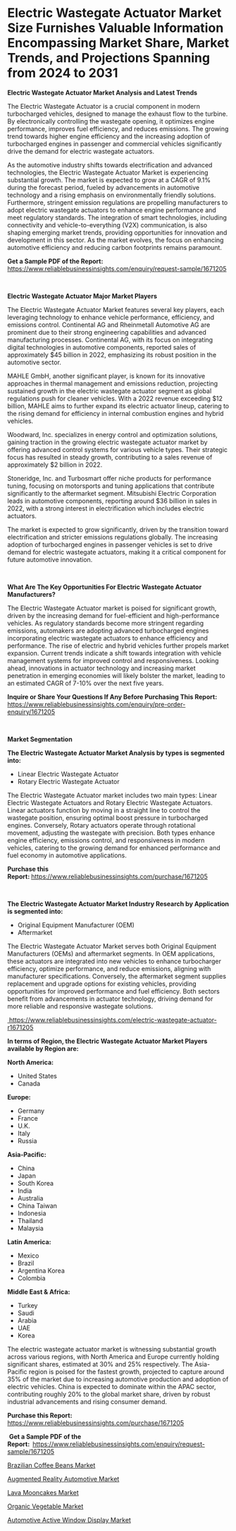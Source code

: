 <p><h1>Electric Wastegate Actuator Market Size Furnishes Valuable Information Encompassing Market Share, Market Trends, and Projections Spanning from 2024 to 2031</h1></p><p><strong>Electric Wastegate Actuator Market Analysis and Latest Trends</strong></p>
<p><p>The Electric Wastegate Actuator is a crucial component in modern turbocharged vehicles, designed to manage the exhaust flow to the turbine. By electronically controlling the wastegate opening, it optimizes engine performance, improves fuel efficiency, and reduces emissions. The growing trend towards higher engine efficiency and the increasing adoption of turbocharged engines in passenger and commercial vehicles significantly drive the demand for electric wastegate actuators.</p><p>As the automotive industry shifts towards electrification and advanced technologies, the Electric Wastegate Actuator Market is experiencing substantial growth. The market is expected to grow at a CAGR of 9.1% during the forecast period, fueled by advancements in automotive technology and a rising emphasis on environmentally friendly solutions. Furthermore, stringent emission regulations are propelling manufacturers to adopt electric wastegate actuators to enhance engine performance and meet regulatory standards. The integration of smart technologies, including connectivity and vehicle-to-everything (V2X) communication, is also shaping emerging market trends, providing opportunities for innovation and development in this sector. As the market evolves, the focus on enhancing automotive efficiency and reducing carbon footprints remains paramount.</p></p>
<p><strong>Get a Sample PDF of the Report:&nbsp;</strong> <a href="https://www.reliablebusinessinsights.com/enquiry/request-sample/1671205?utm_campaign=39&utm_medium=2&utm_source=Github&utm_content=ia&utm_term=10102024&utm_id=electric-wastegate-actuator">https://www.reliablebusinessinsights.com/enquiry/request-sample/1671205</a></p>
<p>&nbsp;</p>
<p><strong>Electric Wastegate Actuator Major Market Players</strong></p>
<p><p>The Electric Wastegate Actuator Market features several key players, each leveraging technology to enhance vehicle performance, efficiency, and emissions control. Continental AG and Rheinmetall Automotive AG are prominent due to their strong engineering capabilities and advanced manufacturing processes. Continental AG, with its focus on integrating digital technologies in automotive components, reported sales of approximately $45 billion in 2022, emphasizing its robust position in the automotive sector.</p><p>MAHLE GmbH, another significant player, is known for its innovative approaches in thermal management and emissions reduction, projecting sustained growth in the electric wastegate actuator segment as global regulations push for cleaner vehicles. With a 2022 revenue exceeding $12 billion, MAHLE aims to further expand its electric actuator lineup, catering to the rising demand for efficiency in internal combustion engines and hybrid vehicles.</p><p>Woodward, Inc. specializes in energy control and optimization solutions, gaining traction in the growing electric wastegate actuator market by offering advanced control systems for various vehicle types. Their strategic focus has resulted in steady growth, contributing to a sales revenue of approximately $2 billion in 2022. </p><p>Stoneridge, Inc. and Turbosmart offer niche products for performance tuning, focusing on motorsports and tuning applications that contribute significantly to the aftermarket segment. Mitsubishi Electric Corporation leads in automotive components, reporting around $36 billion in sales in 2022, with a strong interest in electrification which includes electric actuators.</p><p>The market is expected to grow significantly, driven by the transition toward electrification and stricter emissions regulations globally. The increasing adoption of turbocharged engines in passenger vehicles is set to drive demand for electric wastegate actuators, making it a critical component for future automotive innovation.</p></p>
<p>&nbsp;</p>
<p><strong>What Are The Key Opportunities For Electric Wastegate Actuator Manufacturers?</strong></p>
<p><p>The Electric Wastegate Actuator market is poised for significant growth, driven by the increasing demand for fuel-efficient and high-performance vehicles. As regulatory standards become more stringent regarding emissions, automakers are adopting advanced turbocharged engines incorporating electric wastegate actuators to enhance efficiency and performance. The rise of electric and hybrid vehicles further propels market expansion. Current trends indicate a shift towards integration with vehicle management systems for improved control and responsiveness. Looking ahead, innovations in actuator technology and increasing market penetration in emerging economies will likely bolster the market, leading to an estimated CAGR of 7-10% over the next five years.</p></p>
<p><strong>Inquire or Share Your Questions If Any Before Purchasing This Report:</strong> <a href="https://www.reliablebusinessinsights.com/enquiry/pre-order-enquiry/1671205?utm_campaign=39&utm_medium=2&utm_source=Github&utm_content=ia&utm_term=10102024&utm_id=electric-wastegate-actuator">https://www.reliablebusinessinsights.com/enquiry/pre-order-enquiry/1671205</a></p>
<p>&nbsp;</p>
<p><strong>Market Segmentation</strong></p>
<p><strong>The Electric Wastegate Actuator Market Analysis by types is segmented into:</strong></p>
<p><ul><li>Linear Electric Wastegate Actuator</li><li>Rotary Electric Wastegate Actuator</li></ul></p>
<p><p>The Electric Wastegate Actuator market includes two main types: Linear Electric Wastegate Actuators and Rotary Electric Wastegate Actuators. Linear actuators function by moving in a straight line to control the wastegate position, ensuring optimal boost pressure in turbocharged engines. Conversely, Rotary actuators operate through rotational movement, adjusting the wastegate with precision. Both types enhance engine efficiency, emissions control, and responsiveness in modern vehicles, catering to the growing demand for enhanced performance and fuel economy in automotive applications.</p></p>
<p><strong>Purchase this Report:&nbsp;</strong><a href="https://www.reliablebusinessinsights.com/purchase/1671205?utm_campaign=39&utm_medium=2&utm_source=Github&utm_content=ia&utm_term=10102024&utm_id=electric-wastegate-actuator">https://www.reliablebusinessinsights.com/purchase/1671205</a></p>
<p>&nbsp;</p>
<p><strong>The Electric Wastegate Actuator Market Industry Research by Application is segmented into:</strong></p>
<p><ul><li>Original Equipment Manufacturer (OEM)</li><li>Aftermarket</li></ul></p>
<p><p>The Electric Wastegate Actuator Market serves both Original Equipment Manufacturers (OEMs) and aftermarket segments. In OEM applications, these actuators are integrated into new vehicles to enhance turbocharger efficiency, optimize performance, and reduce emissions, aligning with manufacturer specifications. Conversely, the aftermarket segment supplies replacement and upgrade options for existing vehicles, providing opportunities for improved performance and fuel efficiency. Both sectors benefit from advancements in actuator technology, driving demand for more reliable and responsive wastegate solutions.</p></p>
<p><a href="https://www.reliablebusinessinsights.com/electric-wastegate-actuator-r1671205?utm_campaign=39&utm_medium=2&utm_source=Github&utm_content=ia&utm_term=10102024&utm_id=electric-wastegate-actuator">&nbsp;https://www.reliablebusinessinsights.com/electric-wastegate-actuator-r1671205</a></p>
<p><strong>In terms of Region, the Electric Wastegate Actuator Market Players available by Region are:</strong></p>
<p>
    <p> <strong> North America: </strong>
        <ul>
            <li>United States</li>
            <li>Canada</li>
        </ul>
        </p> 
    <p> <strong> Europe: </strong>
        <ul>
            <li>Germany</li>
            <li>France</li>
            <li>U.K.</li>
            <li>Italy</li>
            <li>Russia</li>
        </ul>
        </p> 
    <p> <strong> Asia-Pacific: </strong>
        <ul>
            <li>China</li>
            <li>Japan</li>
            <li>South Korea</li>
            <li>India</li>
            <li>Australia</li>
            <li>China Taiwan</li>
            <li>Indonesia</li>
            <li>Thailand</li>
            <li>Malaysia</li>
        </ul>
        </p> 
    <p> <strong> Latin America: </strong>
        <ul>
            <li>Mexico</li>
            <li>Brazil</li>
            <li>Argentina Korea</li>
            <li>Colombia</li>
        </ul>
        </p> 
    <p> <strong> Middle East & Africa: </strong>
        <ul>
            <li>Turkey</li>
            <li>Saudi</li>
            <li>Arabia</li>
            <li>UAE</li>
            <li>Korea</li>
        </ul>
    </p>
    </p>
<p><p>The electric wastegate actuator market is witnessing substantial growth across various regions, with North America and Europe currently holding significant shares, estimated at 30% and 25% respectively. The Asia-Pacific region is poised for the fastest growth, projected to capture around 35% of the market due to increasing automotive production and adoption of electric vehicles. China is expected to dominate within the APAC sector, contributing roughly 20% to the global market share, driven by robust industrial advancements and rising consumer demand.</p></p>
<p><strong>Purchase this Report: </strong><a href="https://www.reliablebusinessinsights.com/purchase/1671205?utm_campaign=39&utm_medium=2&utm_source=Github&utm_content=ia&utm_term=10102024&utm_id=electric-wastegate-actuator">https://www.reliablebusinessinsights.com/purchase/1671205</a></p>
<p>&nbsp;<strong>Get a Sample PDF of the Report:&nbsp;&nbsp;</strong><a href="https://www.reliablebusinessinsights.com/enquiry/request-sample/1671205?utm_campaign=39&utm_medium=2&utm_source=Github&utm_content=ia&utm_term=10102024&utm_id=electric-wastegate-actuator">https://www.reliablebusinessinsights.com/enquiry/request-sample/1671205</a></p>
<p><strong></strong></p>
<p><p><a href="https://issuu.com/reportprime-2/docs/brazilian-coffee-beans-market-size-_2820058a066741?utm_campaign=39&utm_medium=2&utm_source=Github&utm_content=ia&utm_term=10102024&utm_id=electric-wastegate-actuator">Brazilian Coffee Beans Market</a></p><p><a href="https://github.com/delorasywf/Market-Research-Report-List-1/blob/main/augmented-reality-automotive-market.md?utm_campaign=39&utm_medium=2&utm_source=Github&utm_content=ia&utm_term=10102024&utm_id=electric-wastegate-actuator">Augmented Reality Automotive Market</a></p><p><a href="https://www.linkedin.com/pulse/lava-mooncakes-market-global-insights-sales-trends-2024-2031-5xnxf?utm_campaign=39&utm_medium=2&utm_source=Github&utm_content=ia&utm_term=10102024&utm_id=electric-wastegate-actuator">Lava Mooncakes Market</a></p><p><a href="https://issuu.com/reportprime-2/docs/organic-vegetable-market-size-2030._971e7e5df606aa?utm_campaign=39&utm_medium=2&utm_source=Github&utm_content=ia&utm_term=10102024&utm_id=electric-wastegate-actuator">Organic Vegetable Market</a></p><p><a href="https://github.com/mac1evjen/Market-Research-Report-List-1/blob/main/automotive-active-window-display-market.md?utm_campaign=39&utm_medium=2&utm_source=Github&utm_content=ia&utm_term=10102024&utm_id=electric-wastegate-actuator">Automotive Active Window Display Market</a></p></p>